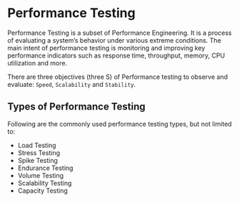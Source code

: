# Performance Testing

Performance Testing is a subset of Performance Engineering. It is a process of evaluating a system’s behavior under various extreme conditions. The main intent of performance testing is monitoring and improving key performance indicators such as response time, throughput, memory, CPU utilization and more.

There are three objectives (three S) of Performance testing to observe and evaluate: `Speed`, `Scalability` and `Stability`.

## Types of Performance Testing

Following are the commonly used performance testing types, but not limited to:

- Load Testing
- Stress Testing
- Spike Testing
- Endurance Testing
- Volume Testing
- Scalability Testing
- Capacity Testing